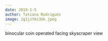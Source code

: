 ```yaml
---
date: 2019-1-5
author: Tatiana Rodriguez
image: 2g1jzYAz3Uk.jpeg
---
```

binocular coin operated facing skyscraper view